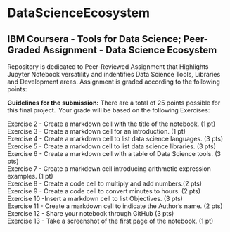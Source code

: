 # DataScienceEcosystem
## IBM Coursera - Tools for Data Science; Peer-Graded Assignment - Data Science Ecosystem

Repository is dedicated to Peer-Reviewed Assignment that Highlights Jupyter Notebook versatility and indentifies Data Science Tools, Libraries and Development areas. Assignment is graded according to the following points:

**Guidelines for the submission:**
There are a total of 25 points possible for this final project. 
Your grade will be based on the following Exercises:

Exercise 2 - Create a markdown cell with the title of the notebook. (1 pt) <br>
Exercise 3 - Create a markdown cell for an introduction. (1 pt) <br>
Exercise 4 - Create a markdown cell to list data science languages. (3 pts) <br>
Exercise 5 - Create a markdown cell to list data science libraries. (3 pts) <br>
Exercise 6 - Create a markdown cell with a table of Data Science tools. (3 pts) <br>
Exercise 7 - Create a markdown cell introducing arithmetic expression examples. (1 pt) <br>
Exercise 8 - Create a code cell to multiply and add numbers.(2 pts) <br>
Exercise 9 - Create a code cell to convert minutes to hours. (2 pts) <br>
Exercise 10 -Insert a markdown cell to list Objectives. (3 pts) <br>
Exercise 11 - Create a markdown cell to indicate the Author’s name. (2 pts) <br>
Exercise 12 - Share your notebook through GitHub (3 pts) <br>
Exercise 13 - Take a screenshot of the first page of the notebook. (1 pt) <br>
